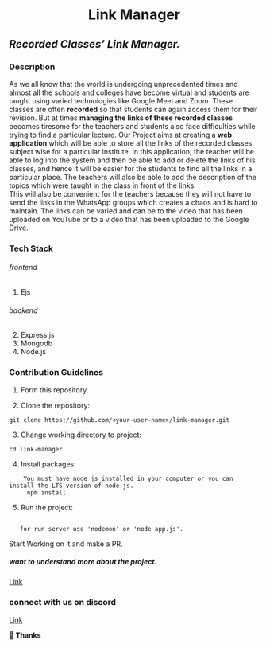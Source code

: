 <h1 align="center"> Link Manager</h1>

## _Recorded Classes’ Link Manager._

### Description
As we all know that the world is undergoing unprecedented times and almost all the schools and colleges have become virtual and students are taught using varied technologies like Google Meet and Zoom. 
These classes are often **recorded** so that students can again access them for their revision. But at times **managing the links of these recorded classes** becomes tiresome for the teachers and students also face difficulties while trying to find a particular lecture.
Our Project aims at creating a **web application** which will be able to store all the links of the recorded classes subject wise for a particular institute. In this application, the teacher will be able to log into the system and then be able to add or delete the links of his classes, and hence it will be easier for the students to find all the links in a particular place. The teachers will also be able to add the description of the topics which were taught in the class in front of the links.<br> This will also be convenient for the teachers because they will not have to send the links in the WhatsApp groups which creates a chaos and is hard to maintain. The links can be varied and can be to the video that has been uploaded on YouTube or to a video that has been uploaded to the Google Drive.

### Tech Stack

###### frontend
1. Ejs 
###### backend 
2. Express.js 
3. Mongodb
4. Node.js
### Contribution Guidelines

1. Form this repository.

2. Clone the repository:

```
git clone https://github.com/<your-user-name>/link-manager.git
```

3. Change working directory to project:

```
cd link-manager
```

4. Install packages:

```
    You must have node js installed in your computer or you can install the LTS version of node js.
     npm install
```

5. Run the project:

```
   
   for run server use 'nodemon' or 'node app.js'.
```
Start Working on it and make a PR.


##### want to understand more about the project.
[ Link](https://youtu.be/7yJseMZ0Rjo)


### connect with us on discord
[ Link](https://discord.gg/bwcSBtD492)

💜 **Thanks**
